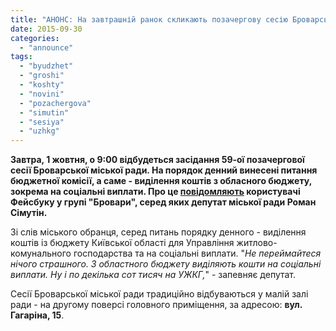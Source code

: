 ```yaml
---
title: "АНОНС: На завтрашній ранок скликають позачергову сесію Броварської міськради"
date: 2015-09-30
categories: 
  - "announce"
tags: 
  - "byudzhet"
  - "groshi"
  - "koshty"
  - "novini"
  - "pozachergova"
  - "simutin"
  - "sesiya"
  - "uzhkg"
---
```


**Завтра, 1 жовтня, о 9:00 відбудеться засідання 59-ої позачергової сесії Броварської міської ради. На порядок денний винесені питання бюджетної комісії, а саме - виділення коштів з обласного бюджету, зокрема на соціальні виплати. Про це [повідомляють](https://www.facebook.com/groups/brovary/permalink/1115109948518970/) користувачі Фейсбуку у групі "Бровари", серед яких депутат міської ради Роман Сімутін.**

Зі слів міського обранця, серед питань порядку денного - виділення коштів із бюджету Київської області для Управління житлово-комунального господарства та на соціальні виплати. "_Не переймайтеся нічого страшного. З областного бюджету виділяють кошти на соціальні виплати. Ну і по декілька сот тисяч на УЖКГ,_" - запевняє депутат.

Сесії Броварської міської ради традиційно відбуваються у малій залі ради - на другому поверсі головного приміщення, за адресою: **вул. Гагаріна, 15**.
